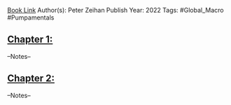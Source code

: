 
[Book Link](obsidian://open?vault=Akul's%20Notebook&file=Library%2Fbooks%2Fmacro%2FPeter%20Zeihan%20-%20The%20End%20of%20the%20World%20is%20Just%20the%20Beginning-HarperCollins%20(2022).pdf)
Author(s): Peter Zeihan
Publish Year: 2022
Tags: #Global_Macro #Pumpamentals 

## <u>Chapter 1: </u>
–Notes–


## <u>Chapter 2:</u>
–Notes–
